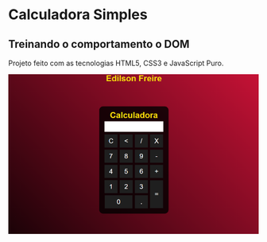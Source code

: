 # Calculadora Simples

## Treinando o comportamento o DOM
Projeto feito com as tecnologias HTML5, CSS3 e JavaScript Puro. 

![Imagem calculadora](https://github.com/edilsonmorais/calculadora/blob/main/calculadora.png)
